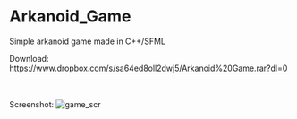 # Arkanoid_Game
Simple arkanoid game made in C++/SFML <br />

Download:<br />
https://www.dropbox.com/s/sa64ed8oll2dwj5/Arkanoid%20Game.rar?dl=0

<br /><br />
Screenshot:
![game_scr](https://user-images.githubusercontent.com/38703432/41813210-8f917ae0-7731-11e8-9c44-8815d7b80eb0.png)

